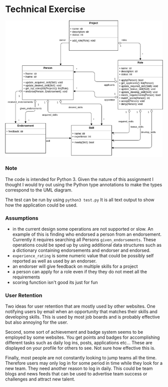 # Technical Exercise

![UML](uml.png)

### Note 
The code is intended for Python 3. Given the nature of this assignment I thought I would try out using the Python type annotations to make the types correspond to the UML diagram.

The test can be run by using `python3 test.py` It is all text output to show how the application could be used.


### Assumptions
* in the current design some operations are not supported or slow. An example of this is finding who endorsed a person from an endorsement. 
Currently it requires searching all Persons `given_endorsements`. These operations could be sped up by using additional data structures such as 
a dictionary containing endorsements and endorser and endorsed.
* `experience_rating` is some numeric value that could be possibly self reported as well as used by an endorser.
* an endorser will give feedback on multiple skills for a project
* a person can apply for a role even if they they do not meet all the requirements
* scoring function isn't good its just for fun


### User Retention 
Two ideas for user retention that are mostly used by other websites. One notifying users by email when an opportunity that matches
their skills and developing skills. This is used by most job boards and is probably effective but also annoying for the user.

Second, some sort of achievement and badge system seems to be employed by some websites. You get points and badges for accomplishing 
different tasks such as daily log ins, posts, applications etc... These are displayed on your profile for others to see. Not sure how
effective this is. 

Finally, most people are not constantly looking to jump teams all the time. Therefore users may only log in for some period in time 
while they look for a new team. They need another reason to log in daily. This could be team blogs and news feeds that can be used to 
advertise team success or challenges and attract new talent. 